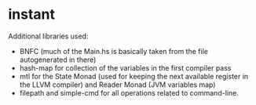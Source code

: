 # instant
Additional libraries used:
- BNFC (much of the Main.hs is basically taken from the file autogenerated in there)
- hash-map for collection of the variables in the first compiler pass
- mtl for the State Monad (used for keeping the next available register in the LLVM compiler) and Reader Monad (JVM variables map)
- filepath and simple-cmd for all operations related to command-line.
